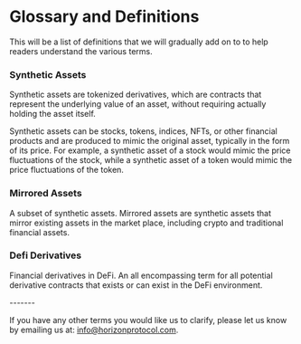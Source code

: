 # Glossary and Definitions

This will be a list of definitions that we will gradually add on to to help readers understand the various terms.

### Synthetic Assets

Synthetic assets are tokenized derivatives, which are contracts that represent the underlying value of an asset, without requiring actually holding the asset itself.

Synthetic assets can be stocks, tokens, indices, NFTs, or other financial products and are produced to mimic the original asset, typically in the form of its price. For example, a synthetic asset of a stock would mimic the price fluctuations of the stock, while a synthetic asset of a token would mimic the price fluctuations of the token.&#x20;

### Mirrored Assets

A subset of synthetic assets. Mirrored assets are synthetic assets that mirror existing assets in the market place, including crypto and traditional financial assets.

### Defi Derivatives

Financial derivatives in DeFi. An all encompassing term for all potential derivative contracts that exists or can exist in the DeFi environment.

\-------

If you have any other terms you would like us to clarify, please let us know by emailing us at: info@horizonprotocol.com.
